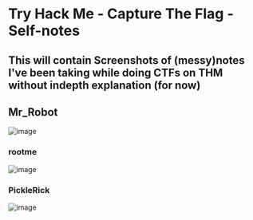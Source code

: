# Try Hack Me - Capture The Flag - Self-notes

## This will contain Screenshots of (messy)notes I've been taking while doing CTFs on THM without indepth explanation (for now)

## Mr_Robot
![image](https://github.com/user-attachments/assets/d20eb863-4be8-4a0d-8eff-1310c523c8bd)

### rootme
![image](https://github.com/user-attachments/assets/47b276dc-0935-44da-82f5-62311288d1a2)

### PickleRick
![image](https://github.com/user-attachments/assets/bbd3a4e4-e19f-4b04-9783-fa40154558a4)
